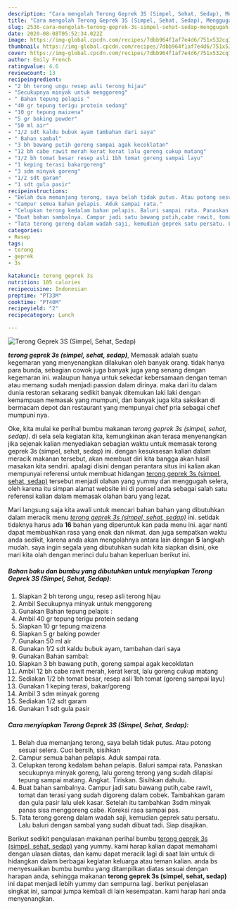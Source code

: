 ```yaml
---
description: "Cara mengolah Terong Geprek 3S (Simpel, Sehat, Sedap), Menggugah Selera"
title: "Cara mengolah Terong Geprek 3S (Simpel, Sehat, Sedap), Menggugah Selera"
slug: 2536-cara-mengolah-terong-geprek-3s-simpel-sehat-sedap-menggugah-selera
date: 2020-08-08T05:52:34.022Z
image: https://img-global.cpcdn.com/recipes/7dbb964f1af7e4d6/751x532cq70/terong-geprek-3s-simpel-sehat-sedap-foto-resep-utama.jpg
thumbnail: https://img-global.cpcdn.com/recipes/7dbb964f1af7e4d6/751x532cq70/terong-geprek-3s-simpel-sehat-sedap-foto-resep-utama.jpg
cover: https://img-global.cpcdn.com/recipes/7dbb964f1af7e4d6/751x532cq70/terong-geprek-3s-simpel-sehat-sedap-foto-resep-utama.jpg
author: Emily French
ratingvalue: 4.6
reviewcount: 13
recipeingredient:
- "2 bh terong ungu resep asli terong hijau"
- "Secukupnya minyak untuk menggoreng"
- " Bahan tepung pelapis "
- "40 gr tepung terigu protein sedang"
- "10 gr tepung maizena"
- "5 gr baking powder"
- "50 ml air"
- "1/2 sdt kaldu bubuk ayam tambahan dari saya"
- " Bahan sambal"
- "3 bh bawang putih goreng sampai agak kecoklatan"
- "12 bh cabe rawit merah kerat kerat lalu goreng cukup matang"
- "1/2 bh tomat besar resep asli 1bh tomat goreng sampai layu"
- "1 keping terasi bakargoreng"
- "3 sdm minyak goreng"
- "1/2 sdt garam"
- "1 sdt gula pasir"
recipeinstructions:
- "Belah dua memanjang terong, saya belah tidak putus. Atau potong sesuai selera. Cuci bersih, sisihkan"
- "Campur semua bahan pelapis. Aduk sampai rata."
- "Celupkan terong kedalam bahan pelapis. Baluri sampai rata. Panaskan secukupnya minyak goreng, lalu goreng terong yang sudah dilapisi tepung sampai matang. Angkat. Tiriskan. Sisihkan dahulu."
- "Buat bahan sambalnya. Campur jadi satu bawang putih,cabe rawit, tomat dan terasi yang sudah digoreng dalam cobek. Tambahkan garam dan gula pasir lalu ulek kasar. Setelah itu tambahkan 3sdm minyak panas sisa menggoreng cabe. Koreksi rasa sampai pas."
- "Tata terong goreng dalam wadah saji, kemudian geprek satu persatu. Lalu baluri dengan sambal yang sudah dibuat tadi. Siap disajikan."
categories:
- Resep
tags:
- terong
- geprek
- 3s

katakunci: terong geprek 3s 
nutrition: 105 calories
recipecuisine: Indonesian
preptime: "PT33M"
cooktime: "PT40M"
recipeyield: "2"
recipecategory: Lunch

---
```



![Terong Geprek 3S (Simpel, Sehat, Sedap)](https://img-global.cpcdn.com/recipes/7dbb964f1af7e4d6/751x532cq70/terong-geprek-3s-simpel-sehat-sedap-foto-resep-utama.jpg)

<b><i>terong geprek 3s (simpel, sehat, sedap)</i></b>, Memasak adalah suatu kegemaran yang menyenangkan dilakukan oleh banyak orang. tidak hanya para bunda, sebagian cowok juga banyak juga yang senang dengan kegemaran ini. walaupun hanya untuk sekedar kebersamaan dengan teman atau memang sudah menjadi passion dalam dirinya. maka dari itu dalam dunia restoran sekarang sedikit banyak ditemukan laki laki dengan kemampuan memasak yang mumpuni, dan banyak juga kita saksikan di bermacam depot dan restaurant yang mempunyai chef pria sebagai chef mumpuni nya.

Oke, kita mulai ke perihal bumbu makanan <i>terong geprek 3s (simpel, sehat, sedap)</i>. di sela sela kegiatan kita, kemungkinan akan terasa menyenangkan jika sejenak kalian menyediakan sebagian waktu untuk memasak terong geprek 3s (simpel, sehat, sedap) ini. dengan kesuksesan kalian dalam meracik makanan tersebut, akan membuat diri kita bangga akan hasil masakan kita sendiri. apalagi disini dengan perantara situs ini kalian akan mempunyai referensi untuk membuat hidangan <u>terong geprek 3s (simpel, sehat, sedap)</u> tersebut menjadi olahan yang yummy dan menggugah selera, oleh karena itu simpan alamat website ini di ponsel anda sebagai salah satu referensi kalian dalam memasak olahan baru yang lezat.




Mari langsung saja kita awali untuk mencari bahan bahan yang dibutuhkan dalam meracik menu <u><i>terong geprek 3s (simpel, sehat, sedap)</i></u> ini. setidak tidaknya harus ada <b>16</b> bahan yang diperuntuk kan pada menu ini. agar nanti dapat membuahkan rasa yang enak dan nikmat. dan juga sempatkan waktu anda sedikit, karena anda akan mengolahnya antara lain dengan <b>5</b> langkah mudah. saya ingin segala yang dibutuhkan sudah kita siapkan disini, oke mari kita olah dengan merinci dulu bahan keperluan berikut ini.

<!--inarticleads1-->

##### Bahan baku dan bumbu yang dibutuhkan untuk menyiapkan Terong Geprek 3S (Simpel, Sehat, Sedap):

1. Siapkan 2 bh terong ungu, resep asli terong hijau
1. Ambil Secukupnya minyak untuk menggoreng
1. Gunakan  Bahan tepung pelapis :
1. Ambil 40 gr tepung terigu protein sedang
1. Siapkan 10 gr tepung maizena
1. Siapkan 5 gr baking powder
1. Gunakan 50 ml air
1. Gunakan 1/2 sdt kaldu bubuk ayam, tambahan dari saya
1. Gunakan  Bahan sambal:
1. Siapkan 3 bh bawang putih, goreng sampai agak kecoklatan
1. Ambil 12 bh cabe rawit merah, kerat kerat, lalu goreng cukup matang
1. Sediakan 1/2 bh tomat besar, resep asli 1bh tomat (goreng sampai layu)
1. Gunakan 1 keping terasi, bakar/goreng
1. Ambil 3 sdm minyak goreng
1. Sediakan 1/2 sdt garam
1. Gunakan 1 sdt gula pasir




<!--inarticleads2-->

##### Cara menyiapkan Terong Geprek 3S (Simpel, Sehat, Sedap):

1. Belah dua memanjang terong, saya belah tidak putus. Atau potong sesuai selera. Cuci bersih, sisihkan
1. Campur semua bahan pelapis. Aduk sampai rata.
1. Celupkan terong kedalam bahan pelapis. Baluri sampai rata. Panaskan secukupnya minyak goreng, lalu goreng terong yang sudah dilapisi tepung sampai matang. Angkat. Tiriskan. Sisihkan dahulu.
1. Buat bahan sambalnya. Campur jadi satu bawang putih,cabe rawit, tomat dan terasi yang sudah digoreng dalam cobek. Tambahkan garam dan gula pasir lalu ulek kasar. Setelah itu tambahkan 3sdm minyak panas sisa menggoreng cabe. Koreksi rasa sampai pas.
1. Tata terong goreng dalam wadah saji, kemudian geprek satu persatu. Lalu baluri dengan sambal yang sudah dibuat tadi. Siap disajikan.




Berikut sedikit pengulasan makanan perihal bumbu <u>terong geprek 3s (simpel, sehat, sedap)</u> yang yummy. kami harap kalian dapat memahami dengan ulasan diatas, dan kamu dapat meracik lagi di saat lain untuk di hidangkan dalam berbagai kegiatan keluarga atau teman kalian. anda bs menyesuaikan bumbu bumbu yang ditampilkan diatas sesuai dengan harapan anda, sehingga makanan <b>terong geprek 3s (simpel, sehat, sedap)</b> ini dapat menjadi lebih yummy dan sempurna lagi. berikut penjelasan singkat ini, sampai jumpa kembali di lain kesempatan. kami harap hari anda menyenangkan.
